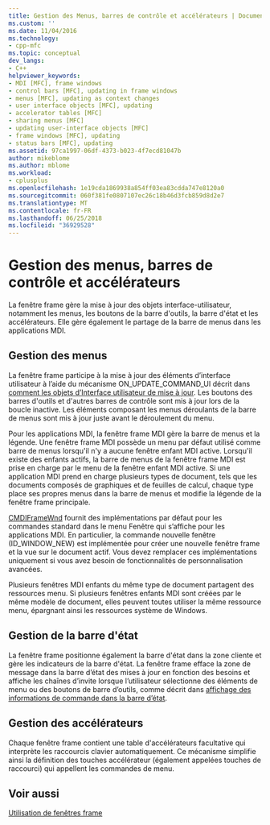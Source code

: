 ```yaml
---
title: Gestion des Menus, barres de contrôle et accélérateurs | Documents Microsoft
ms.custom: ''
ms.date: 11/04/2016
ms.technology:
- cpp-mfc
ms.topic: conceptual
dev_langs:
- C++
helpviewer_keywords:
- MDI [MFC], frame windows
- control bars [MFC], updating in frame windows
- menus [MFC], updating as context changes
- user interface objects [MFC], updating
- accelerator tables [MFC]
- sharing menus [MFC]
- updating user-interface objects [MFC]
- frame windows [MFC], updating
- status bars [MFC], updating
ms.assetid: 97ca1997-06df-4373-b023-4f7ecd81047b
author: mikeblome
ms.author: mblome
ms.workload:
- cplusplus
ms.openlocfilehash: 1e19cda1869938a854ff03ea83cdda747e8120a0
ms.sourcegitcommit: 060f381fe0807107ec26c18b46d3fcb859d8d2e7
ms.translationtype: MT
ms.contentlocale: fr-FR
ms.lasthandoff: 06/25/2018
ms.locfileid: "36929528"
---
```

# <a name="managing-menus-control-bars-and-accelerators"></a>Gestion des menus, barres de contrôle et accélérateurs
La fenêtre frame gère la mise à jour des objets interface-utilisateur, notamment les menus, les boutons de la barre d'outils, la barre d'état et les accélérateurs. Elle gère également le partage de la barre de menus dans les applications MDI.  
  
## <a name="managing-menus"></a>Gestion des menus  
 La fenêtre frame participe à la mise à jour des éléments d’interface utilisateur à l’aide du mécanisme ON_UPDATE_COMMAND_UI décrit dans [comment les objets d’Interface utilisateur de mise à jour](../mfc/how-to-update-user-interface-objects.md). Les boutons des barres d'outils et d'autres barres de contrôle sont mis à jour lors de la boucle inactive. Les éléments composant les menus déroulants de la barre de menus sont mis à jour juste avant le déroulement du menu.  
  
 Pour les applications MDI, la fenêtre frame MDI gère la barre de menus et la légende. Une fenêtre frame MDI possède un menu par défaut utilisé comme barre de menus lorsqu'il n'y a aucune fenêtre enfant MDI active. Lorsqu'il existe des enfants actifs, la barre de menus de la fenêtre frame MDI est prise en charge par le menu de la fenêtre enfant MDI active. Si une application MDI prend en charge plusieurs types de document, tels que les documents composés de graphiques et de feuilles de calcul, chaque type place ses propres menus dans la barre de menus et modifie la légende de la fenêtre frame principale.  
  
 [CMDIFrameWnd](../mfc/reference/cmdiframewnd-class.md) fournit des implémentations par défaut pour les commandes standard dans le menu Fenêtre qui s’affiche pour les applications MDI. En particulier, la commande nouvelle fenêtre (ID_WINDOW_NEW) est implémentée pour créer une nouvelle fenêtre frame et la vue sur le document actif. Vous devez remplacer ces implémentations uniquement si vous avez besoin de fonctionnalités de personnalisation avancées.  
  
 Plusieurs fenêtres MDI enfants du même type de document partagent des ressources menu. Si plusieurs fenêtres enfants MDI sont créées par le même modèle de document, elles peuvent toutes utiliser la même ressource menu, épargnant ainsi les ressources système de Windows.  
  
## <a name="managing-the-status-bar"></a>Gestion de la barre d'état  
 La fenêtre frame positionne également la barre d'état dans la zone cliente et gère les indicateurs de la barre d'état. La fenêtre frame efface la zone de message dans la barre d’état des mises à jour en fonction des besoins et affiche les chaînes d’invite lorsque l’utilisateur sélectionne des éléments de menu ou des boutons de barre d’outils, comme décrit dans [affichage des informations de commande dans la barre d’état](../mfc/how-to-display-command-information-in-the-status-bar.md).  
  
## <a name="managing-accelerators"></a>Gestion des accélérateurs  
 Chaque fenêtre frame contient une table d'accélérateurs facultative qui interprète les raccourcis clavier automatiquement. Ce mécanisme simplifie ainsi la définition des touches accélérateur (également appelées touches de raccourci) qui appellent les commandes de menu.  
  
## <a name="see-also"></a>Voir aussi  
 [Utilisation de fenêtres frame](../mfc/using-frame-windows.md)

